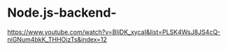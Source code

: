 # Node.js-backend-
https://www.youtube.com/watch?v=BIjDK_xycaI&list=PLSK4WsJ8JS4cQ-niGNum4bkK_THHOizTs&index=12

